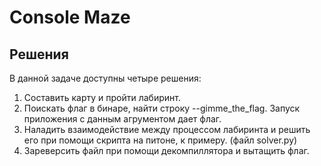 # Console Maze

## Решения
В данной задаче доступны четыре решения:
  1) Составить карту и пройти лабиринт.
  2) Поискать флаг в бинаре, найти строку --gimme_the_flag. Запуск приложения с данным агрументом дает флаг.
  3) Наладить взаимодействие между процессом лабиринта и решить его при помощи скрипта на питоне, к примеру. (файл solver.py)
  4) Зареверсить файл при помощи декомпиллятора и вытащить флаг.

